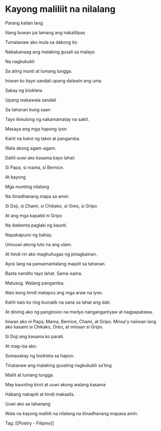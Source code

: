 # Kayong maliliit na nilalang

Parang kailan lang

Iilang buwan pa lamang ang nakalilipas

Tumatanaw ako mula sa dakong ito

Nababanaag ang malaking gusali sa malayo

Na nagkukubli

Sa ating munti at lumang lungga.

Iniwan ko kayo sandali upang dalawin ang uma

Sakay ng bisikleta

Upang makawala sandali

Sa tahanan kung saan

Tayo ikinulong ng nakamamatay na sakit.

Masaya ang mga hapong iyon

Kahit na balot ng takot at pangamba.

Wala akong agam-agam.

Dahil uuwi ako kasama kayo lahat:

Si Papa, si mama, si Bernice.

At kayong

Mga munting nilalang

Na itinadhanang mapa sa amin:

Si Doji, si Chami, si Chikako, si Oreo, si Gripo

At ang mga kapatid ni Gripo

Na ibebenta paglaki ng kaunti.

Napakapuno ng bahay.

Umuuwi akong luto na ang ulam.

At hindi rin ako maghuhugas ng pinagkainan.

Ayos lang na pansamantalang maipiit sa tahanan.

Basta nandito tayo lahat. Sama-sama.

Malusog. Walang pangamba.

Nais kong hindi matapos ang mga araw na iyon.

Kahit nais ko ring bumalik na sana sa lahat ang dati.

At dininig ako ng panginoon na medyo nangangantyaw at nagpapatawa.

Iniwan ako ni Papa, Mama, Bernice, Chami, at Gripo. Minsa'y naiiwan lang ako kasami si Chikako, Oreo, at minsan si Gripo.

Si Doji ang kasama ko parati.

At mag-isa ako.

Sumasakay ng bisikleta sa hapon.

Tinatanaw ang malaking gusaling nagkukubli sa’ting

Maliit at lumang lungga.

May kaunting kirot at uuwi akong walang kasama

Habang nakapiit at hindi makaalis.

Uuwi ako sa tahanang

Wala na kayong maliliit na nilalang na itinadhanang mapasa amin.

Tag: [[Poetry - Filipino]]

